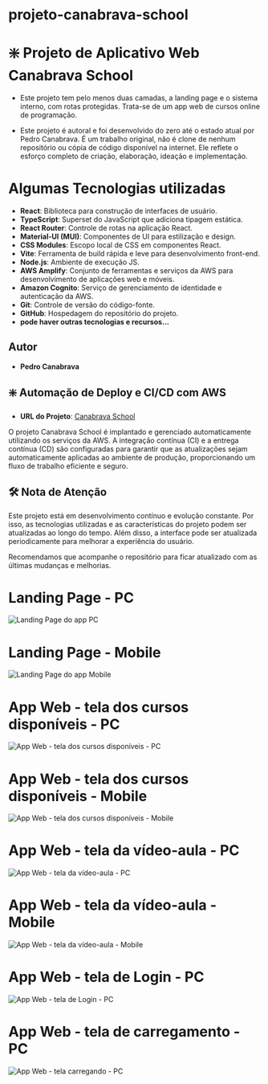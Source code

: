 # projeto-canabrava-school

# ❇️ Projeto de Aplicativo Web Canabrava School
- Este projeto tem pelo menos duas camadas, a landing page e o sistema interno, com rotas protegidas. Trata-se de um app web de cursos online de programação.

- Este projeto é autoral e foi desenvolvido do zero até o estado atual por Pedro Canabrava. É um trabalho original, não é clone de nenhum repositório ou cópia de código disponível na internet. Ele reflete o esforço completo de criação, elaboração, ideação e implementação.
  
# Algumas Tecnologias utilizadas

- **React**: Biblioteca para construção de interfaces de usuário.
- **TypeScript**: Superset do JavaScript que adiciona tipagem estática.
- **React Router**: Controle de rotas na aplicação React.
- **Material-UI (MUI)**: Componentes de UI para estilização e design.
- **CSS Modules**: Escopo local de CSS em componentes React.
- **Vite**: Ferramenta de build rápida e leve para desenvolvimento front-end.
- **Node.js**: Ambiente de execução JS.
- **AWS Amplify**: Conjunto de ferramentas e serviços da AWS para desenvolvimento de aplicações web e móveis.
- **Amazon Cognito**: Serviço de gerenciamento de identidade e autenticação da AWS.
- **Git**: Controle de versão do código-fonte.
- **GitHub**: Hospedagem do repositório do projeto.
- **pode haver outras tecnologias e recursos...**



## Autor
- **Pedro Canabrava**

## ❇️ Automação de Deploy e CI/CD com AWS
- **URL do Projeto**: [Canabrava School](https://canabravaschool.com.br/)

O projeto Canabrava School é implantado e gerenciado automaticamente utilizando os serviços da AWS. A integração contínua (CI) e a entrega contínua (CD) são configuradas para garantir que as atualizações sejam automaticamente aplicadas ao ambiente de produção, proporcionando um fluxo de trabalho eficiente e seguro.

## 🛠️ Nota de Atenção

Este projeto está em desenvolvimento contínuo e evolução constante. Por isso, as tecnologias utilizadas e as características do projeto podem ser atualizadas ao longo do tempo. Além disso, a interface pode ser atualizada periodicamente para melhorar a experiência do usuário.

Recomendamos que acompanhe o repositório para ficar atualizado com as últimas mudanças e melhorias.


# Landing Page - PC
![Landing Page do app PC](/images/screencapture-desktop-canabravaschool-br-2024-08-21-12_55_29.png)

# Landing Page - Mobile
![Landing Page do app Mobile](/images/screencapture-mobile-2024-08-21-13_06_23.png)

# App Web - tela dos cursos disponíveis - PC
![App Web - tela dos cursos disponíveis - PC](/images/screencapture-app-course-2024-08-21-13_01_54.png)

# App Web - tela dos cursos disponíveis - Mobile
![App Web - tela dos cursos disponíveis - Mobile](/images/screencapture-mobile-course-2024-08-21-13_04_38.png)

# App Web - tela da vídeo-aula - PC
![App Web - tela da vídeo-aula - PC](/images/screencapture-course-course1-nocoes-de-web-e-html-2024-08-21-13_02_48.png)

# App Web - tela da vídeo-aula - Mobile
![App Web - tela da vídeo-aula - Mobile](/images/screencapture-mobile-course-course1-nocoes-de-web-e-html-2024-08-21-13_05_22.png)

# App Web - tela de Login - PC
![App Web - tela de Login - PC](/images/screencapture-login-canabravaschool-br-login-2024-08-21-12_56_46.png)

# App Web - tela de carregamento - PC
![App Web - tela carregando - PC](/images/screencapture-loading-course-course1-nocoes-de-web-e-html-2024-08-21-13_03_29.png)